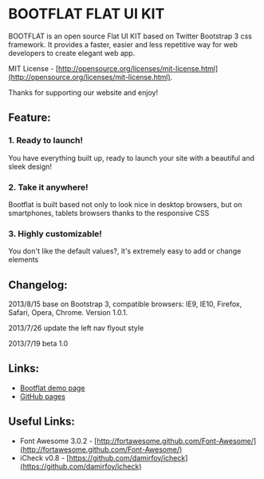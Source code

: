 BOOTFLAT FLAT UI KIT
=======

BOOTFLAT is an open source Flat UI KIT based on Twitter Bootstrap 3 css framework. It provides a faster, easier and less repetitive way for web developers to create elegant web app.

MIT License - [http://opensource.org/licenses/mit-license.html](http://opensource.org/licenses/mit-license.html).

Thanks for supporting our website and enjoy!

## Feature:

### 1. Ready to launch!
You have everything built up, ready to launch your site with a beautiful and sleek design!
### 2. Take it anywhere!
Bootflat is built based not only to look nice in desktop browsers, but on smartphones, tablets browsers thanks to the responsive CSS
### 3. Highly customizable!
You don't like the default values?, it's extremely easy to add or change elements

## Changelog:

2013/8/15 base on Bootstrap 3, compatible browsers: IE9, IE10, Firefox, Safari, Opera, Chrome.  Version 1.0.1.

2013/7/26 update the left nav flyout style

2013/7/19 beta 1.0

## Links:

+ [Bootflat demo page](http://www.flathemes.com/docs.html)
+ [GitHub pages](http://flathemes.github.io/bootflat/)

## Useful Links:

+ Font Awesome 3.0.2 - [http://fortawesome.github.com/Font-Awesome/](http://fortawesome.github.com/Font-Awesome/)
+ iCheck v0.8 - [https://github.com/damirfoy/icheck](https://github.com/damirfoy/icheck)
